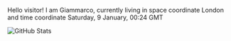 Hello visitor! I am Giammarco, currently living in space coordinate London and time coordinate Saturday, 9 January, 00:24 GMT

![GitHub Stats](https://github-readme-stats.vercel.app/api?username=grcasanova)
